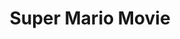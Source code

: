 ---
inv_num: 2005-001
add_credit: Paper Rad
url: 2005-001-super-mario-movie
title: Super Mario Movie
year: '2005'
display_year: '2005'
medium: Modded Super Mario Brothers cartridge.
dims:
pitch: "​15 minute movie programmed onto a Mario Brothers cartridge."
ps: "​First check out the ROM below. You can load this up in a NES emulator to watch
  this movie. It’s better then the youtube, trust me! Also it’s legit. Also, check
  the related code section for a full blast of the entire working archive of the code
  for this project. Also buried in the code and its versions are bits of script (which
  we had been working on sporadically for a few years) and other loose ends. For the
  NES heads out there, the code also might be of interest because it contains a very
  simple built from scratch music sequencer, a rudimentary animation engine, and an
  RLE scheme to compress backgrounds."
live_url:
youtube: https://www.youtube.com/watch?v=JN-WCA5-Qxs
related_code: https://github.com/coryarcangel/Super-Mario-Movie
subheading:
download: arcangel_paperrad_mariomovie.nes.zip
commission:
layout: things-i-made
---